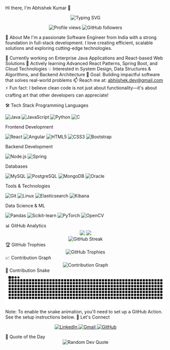 Hi there, I'm Abhishek Kumar 👋
<div align="center">
  <img src="https://readme-typing-svg.herokuapp.com?font=Fira+Code&pause=1000&color=36BCF7&center=true&vCenter=true&width=435&lines=Software+Engineer+%7C+Full+Stack+Developer;Java+%7C+React+%7C+Node.js+Enthusiast;Building+scalable+web+applications;Always+learning+new+technologies" alt="Typing SVG" />
</div>
<p align="center">
  <img src="https://komarev.com/ghpvc/?username=abhishek2316&label=Profile%20views&color=0e75b6&style=for-the-badge" alt="Profile views" />
  <img src="https://img.shields.io/github/followers/abhishek2316?logo=github&style=for-the-badge&color=0e75b6&labelColor=black" alt="GitHub followers" />
</p>
🚀 About Me
I'm a passionate Software Engineer from India with a strong foundation in full-stack development. I love creating efficient, scalable solutions and exploring cutting-edge technologies.

🔭 Currently working on Enterprise Java Applications and React-based Web Solutions
🌱 Actively learning Advanced React Patterns, Spring Boot, and Cloud Technologies
💡 Interested in System Design, Data Structures & Algorithms, and Backend Architecture
🎯 Goal: Building impactful software that solves real-world problems
📫 Reach me at: abhiishek.dev@gmail.com
⚡ Fun fact: I believe clean code is not just about functionality—it's about crafting art that other developers can appreciate!

🛠️ Tech Stack
Programming Languages
<p align="left">
  <img src="https://img.shields.io/badge/Java-ED8B00?style=for-the-badge&logo=openjdk&logoColor=white" alt="Java" />
  <img src="https://img.shields.io/badge/JavaScript-F7DF1E?style=for-the-badge&logo=javascript&logoColor=black" alt="JavaScript" />
  <img src="https://img.shields.io/badge/Python-3776AB?style=for-the-badge&logo=python&logoColor=white" alt="Python" />
  <img src="https://img.shields.io/badge/C-00599C?style=for-the-badge&logo=c&logoColor=white" alt="C" />
</p>
Frontend Development
<p align="left">
  <img src="https://img.shields.io/badge/React-20232A?style=for-the-badge&logo=react&logoColor=61DAFB" alt="React" />
  <img src="https://img.shields.io/badge/Angular-DD0031?style=for-the-badge&logo=angular&logoColor=white" alt="Angular" />
  <img src="https://img.shields.io/badge/HTML5-E34F26?style=for-the-badge&logo=html5&logoColor=white" alt="HTML5" />
  <img src="https://img.shields.io/badge/CSS3-1572B6?style=for-the-badge&logo=css3&logoColor=white" alt="CSS3" />
  <img src="https://img.shields.io/badge/Bootstrap-563D7C?style=for-the-badge&logo=bootstrap&logoColor=white" alt="Bootstrap" />
</p>
Backend Development
<p align="left">
  <img src="https://img.shields.io/badge/Node.js-43853D?style=for-the-badge&logo=node.js&logoColor=white" alt="Node.js" />
  <img src="https://img.shields.io/badge/Spring-6DB33F?style=for-the-badge&logo=spring&logoColor=white" alt="Spring" />
</p>
Databases
<p align="left">
  <img src="https://img.shields.io/badge/MySQL-00000F?style=for-the-badge&logo=mysql&logoColor=white" alt="MySQL" />
  <img src="https://img.shields.io/badge/PostgreSQL-316192?style=for-the-badge&logo=postgresql&logoColor=white" alt="PostgreSQL" />
  <img src="https://img.shields.io/badge/MongoDB-4EA94B?style=for-the-badge&logo=mongodb&logoColor=white" alt="MongoDB" />
  <img src="https://img.shields.io/badge/Oracle-F80000?style=for-the-badge&logo=oracle&logoColor=white" alt="Oracle" />
</p>
Tools & Technologies
<p align="left">
  <img src="https://img.shields.io/badge/Git-F05032?style=for-the-badge&logo=git&logoColor=white" alt="Git" />
  <img src="https://img.shields.io/badge/Linux-FCC624?style=for-the-badge&logo=linux&logoColor=black" alt="Linux" />
  <img src="https://img.shields.io/badge/Elasticsearch-005571?style=for-the-badge&logo=elasticsearch&logoColor=white" alt="Elasticsearch" />
  <img src="https://img.shields.io/badge/Kibana-005571?style=for-the-badge&logo=kibana&logoColor=white" alt="Kibana" />
</p>
Data Science & ML
<p align="left">
  <img src="https://img.shields.io/badge/pandas-150458?style=for-the-badge&logo=pandas&logoColor=white" alt="Pandas" />
  <img src="https://img.shields.io/badge/scikit_learn-F7931E?style=for-the-badge&logo=scikit-learn&logoColor=white" alt="Scikit-learn" />
  <img src="https://img.shields.io/badge/PyTorch-EE4C2C?style=for-the-badge&logo=pytorch&logoColor=white" alt="PyTorch" />
  <img src="https://img.shields.io/badge/OpenCV-27338e?style=for-the-badge&logo=OpenCV&logoColor=white" alt="OpenCV" />
</p>
📊 GitHub Analytics
<div align="center">
  <img height="180em" src="https://github-readme-stats.vercel.app/api?username=abhishek2316&show_icons=true&theme=tokyonight&include_all_commits=true&count_private=true"/>
  <img height="180em" src="https://github-readme-stats.vercel.app/api/top-langs/?username=abhishek2316&layout=compact&langs_count=8&theme=tokyonight"/>
</div>
<div align="center">
  <img src="https://github-readme-streak-stats.herokuapp.com/?user=abhishek2316&theme=tokyonight" alt="GitHub Streak" />
</div>
🏆 GitHub Trophies
<div align="center">
  <img src="https://github-profile-trophy.vercel.app/?username=abhishek2316&theme=tokyonight&no-frame=true&no-bg=false&margin-w=4&row=1" alt="GitHub Trophies" />
</div>
📈 Contribution Graph
<div align="center">
  <img src="https://github-readme-activity-graph.vercel.app/graph?username=abhishek2316&theme=tokyo-night&bg_color=1a1b27&color=70a5fd&line=70a5fd&point=bf91f3&area=true&hide_border=true" alt="Contribution Graph" />
</div>
🐍 Contribution Snake
<div align="center">
  <img src="https://raw.githubusercontent.com/abhishek2316/abhishek2316/output/github-contribution-grid-snake.svg" alt="Snake animation" />
</div>
Note: To enable the snake animation, you'll need to set up a GitHub Action. See the setup instructions below.
🤝 Let's Connect
<p align="center">
  <a href="https://linkedin.com/in/abhishek-kumar-6b39b9215" target="_blank">
    <img src="https://img.shields.io/badge/LinkedIn-0077B5?style=for-the-badge&logo=linkedin&logoColor=white" alt="LinkedIn" />
  </a>
  <a href="mailto:abhiishek.dev@gmail.com" target="_blank">
    <img src="https://img.shields.io/badge/Gmail-D14836?style=for-the-badge&logo=gmail&logoColor=white" alt="Gmail" />
  </a>
  <a href="https://github.com/abhishek2316" target="_blank">
    <img src="https://img.shields.io/badge/GitHub-100000?style=for-the-badge&logo=github&logoColor=white" alt="GitHub" />
  </a>
</p>
💭 Quote of the Day
<div align="center">
  <img src="https://quotes-github-readme.vercel.app/api?type=horizontal&theme=tokyonight" alt="Random Dev Quote" />
</div>
